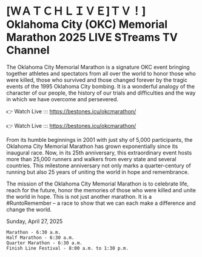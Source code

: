 # [ＷＡＴＣＨＬＩＶＥ]ＴＶ！] Oklahoma City (OKC) Memorial Marathon 2025 LIVE STreams TV Channel 

The Oklahoma City Memorial Marathon is a signature OKC event bringing together athletes and spectators from all over the world to honor those who were killed, those who survived and those changed forever by the tragic events of the 1995 Oklahoma City bombing. It is a wonderful analogy of the character of our people, the history of our trials and difficulties and the way in which we have overcome and persevered.

👉 Watch Live ::: https://bestones.icu/okcmarathon/

👉 Watch Live ::: https://bestones.icu/okcmarathon/

From its humble beginnings in 2001 with just shy of 5,000 participants, the Oklahoma City Memorial Marathon has grown exponentially since its inaugural race. Now, in its 25th anniversary, this extraordinary event hosts more than 25,000 runners and walkers from every state and several countries. This milestone anniversary not only marks a quarter-century of running but also 25 years of uniting the world in hope and remembrance.

The mission of the Oklahoma City Memorial Marathon is to celebrate life, reach for the future, honor the memories of those who were killed and unite the world in hope. This is not just another marathon. It is a #RuntoRemember – a race to show that we can each make a difference and change the world.

Sunday, April 27, 2025

    Marathon - 6:30 a.m.
    Half Marathon - 6:30 a.m.
    Quarter Marathon - 6:30 a.m.
    Finish Line Festival - 8:00 a.m. to 1:30 p.m.
